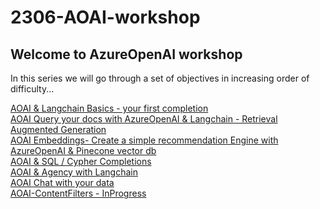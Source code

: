 # 2306-AOAI-workshop


## Welcome to AzureOpenAI workshop
In this series we will go through a set of objectives in increasing order of difficulty...

[AOAI & Langchain Basics - your first completion](./notebooks/Completions%20with%20AOAI%20%26%20Langchain.ipynb) \
[AOAI Query your docs with AzureOpenAI & Langchain - Retrieval Augmented Generation](./notebooks/AOAI-query-your-docs.ipynb) \
[AOAI Embeddings- Create a simple recommendation Engine with AzureOpenAI & Pinecone vector db](./notebooks/AOAI-Embeddings-RecommendationEngine.ipynb) \
[AOAI & SQL / Cypher Completions](./notebooks/AOAI-SQL-Cypher-Completions.ipynb) \
[AOAI & Agency with Langchain](./notebooks/AOAI-Langchain%20agency.ipynb) \
[AOAI Chat with your data](./notebooks/AOAI-Chat-with-your-data.py)     
[AOAI-ContentFilters - InProgress](./notebooks/AOAI-ContentFilters.py) 

